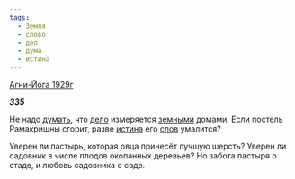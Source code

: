 ```yaml
---
tags:
  - Земля
  - слово
  - дел
  - дума
  - истина
---
```

[Агни-Йога 1929г](https://127.0.0.1:4002/agni/1929)

___335___

Не надо [думать](../../../tags/#дума), что [дело](../../../tags/#дел) измеряется [земными](../../../tags/#Земля) домами. Если постель Рамакришны сгорит, разве [истина](../../../tags/#истина) его [слов](../../../tags/#слово) умалится?   

Уверен ли пастырь, которая овца принесёт лучшую шерсть? Уверен ли садовник в числе плодов окопанных деревьев? Но забота пастыря о стаде, и любовь садовника о саде.